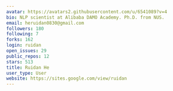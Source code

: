 ```yaml
---
avatar: https://avatars2.githubusercontent.com/u/6541089?v=4
bio: NLP scientist at Alibaba DAMO Academy. Ph.D. from NUS.
email: heruidan0830@gmail.com
followers: 180
following: 7
forks: 162
login: ruidan
open_issues: 29
public_repos: 12
stars: 513
title: Ruidan He
user_type: User
website: https://sites.google.com/view/ruidan
---
```

